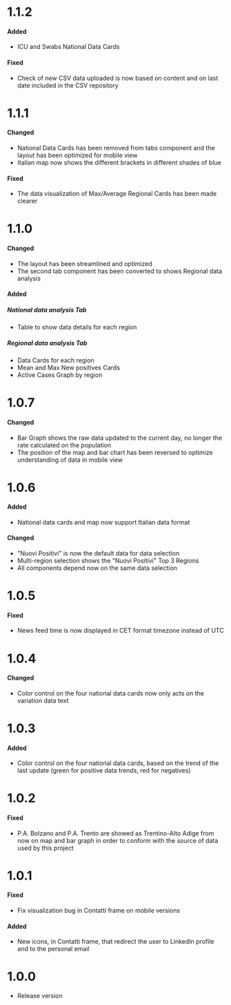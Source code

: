 # 1.1.2
#### Added
* ICU and Swabs National Data Cards
#### Fixed
* Check of new CSV data uploaded is now based on content and on last date included in the CSV repository

# 1.1.1
#### Changed
* National Data Cards has been removed from tabs component and the layout has been optimized for mobile view
* Italian map now shows the different brackets in different shades of blue
#### Fixed
* The data visualization of Max/Average Regional Cards has been made clearer

# 1.1.0
#### Changed
* The layout has been streamlined and optimized
* The second tab component has been converted to shows Regional data analysis
#### Added
##### National data analysis Tab
* Table to show data details for each region 
##### Regional data analysis Tab
* Data Cards for each region
* Mean and Max New positives Cards
* Active Cases Graph by region

# 1.0.7
#### Changed
* Bar Graph shows the raw data updated to the current day, no longer the rate calculated on the population
* The position of the map and bar chart has been reversed to optimize understanding of data in mobile view

# 1.0.6
#### Added
* National data cards and map now support Italian data format
#### Changed
* "Nuovi Positivi" is now the default data for data selection 
* Multi-region selection shows the "Nuovi Positivi" Top 3 Regions
* All components depend now on the same data selection

# 1.0.5
#### Fixed
* News feed time is now displayed in CET format timezone instead of UTC

# 1.0.4
#### Changed
* Color control on the four national data cards now only acts on the variation data text

# 1.0.3
#### Added
* Color control on the four national data cards, based on the trend of the last update (green for positive data trends,
red for negatives)

# 1.0.2
#### Fixed
* P.A. Bolzano and P.A. Trento are showed as Trentino-Alto Adige from now on map and bar graph in order to conform with 
the source of data used by this project 

# 1.0.1
#### Fixed
* Fix visualization bug in Contatti frame on mobile versions
#### Added
* New icons, in Contatti frame, that redirect the user to LinkedIn profile and to the personal email

# 1.0.0
* Release version
